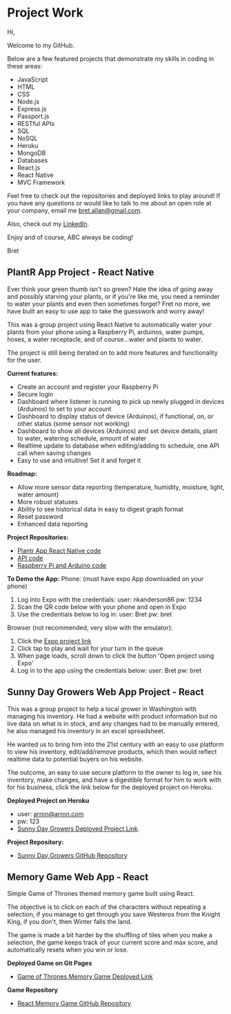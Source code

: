 # Project Work

Hi, 

Welcome to my GitHub. 

Below are a few featured projects that demonstrate my skills in coding in these areas:

* JavaScript
* HTML
* CSS
* Node.js
* Express.js
* Passport.js
* RESTful APIs
* SQL
* NoSQL
* Heroku
* MongoDB
* Databases
* React.js
* React Native
* MVC Framework

Feel free to check out the repositories and deployed links to play around! If you have any questions or would like to talk to me about an open role at your company, email me [bret.allan@gmail.com](mailto:bret.allan@gmail.com?subject=[GitHub]%20You've%20got%20my%20attention).

Also, check out my [LinkedIn](https://www.linkedin.com/in/bretja/).

Enjoy and of course, ABC always be coding!

Bret

## PlantR App Project - React Native
Ever think your green thumb isn't so green? Hate the idea of going away and possibly starving your plants, or if you're like me, you need a reminder to water your plants and even then sometimes forget? Fret no more, we have built an easy to use app to take the guesswork and worry away! 

This was a group project using React Native to automatically water your plants from your phone using a Raspberry Pi, arduinos, water pumps, hoses, a water receptacle, and of course...water and plants to water.  

The project is still being iterated on to add more features and functionality for the user. 

**Current features:**
* Create an account and register your Raspberry Pi
* Secure login 
* Dashboard where listener is running to pick up newly plugged in devices (Arduinos) to set to your account
* Dashboard to display status of device (Arduinos), if functional, on, or other status (some sensor not working)
* Dashboard to show all devices (Arduinos) and set device details, plant to water, watering schedule, amount of water
* Realtime update to database when editing/adding to schedule, one API call when saving changes
* Easy to use and intuitive! Set it and forget it

**Roadmap:**
* Allow more sensor data reporting (temperature, humidity, moisture, light, water amount)
* More robust statuses
* Ability to see historical data in easy to digest graph format
* Reset password
* Enhanced data reporting

**Project Repositories:**
* [Plantr App React Native code](https://github.com/nkanderson86/Plant-r)
* [API code](https://github.com/eblouin876/project-x-api)
* [Raspberry Pi and Arduino code](https://github.com/eblouin876/project-x-pi)

**To Demo the App:**
Phone: (must have expo App downloaded on your phone) 
  1. Log into Expo with the credentials: 
      user: nkanderson86
      pw: 1234
  2. Scan the QR code below with your phone and open in Expo
  3. Use the credentials below to log in:
      user: Bret
      pw: bret
      
Browser (not recommended, very slow with the emulator): 
  1. Click the [Expo project link](https://expo.io/@nkanderson86/projectx)
  2. Click tap to play and wait for your turn in the queue
  3. When page loads, scroll down to click the button 'Open project using Expo'
  4. Log in to the app using the credentials below: 
      user: Bret
      pw: bret
  
## Sunny Day Growers Web App Project - React
This was a group project to help a local grower in Washington with managing his inventory. He had a website with product information but no live data on what is in stock, and any changes had to be manually entered, he also managed his inventory in an excel spreadsheet.

He wanted us to bring him into the 21st century with an easy to use platform to view his inventory, edit/add/remove products, which then would reflect realtime data to potential buyers on his website. 

The outcome, an easy to use secure platform to the owner to log in, see his inventory, make changes, and have a digestible format for him to work with for his business, click the link below for the deployed project on Heroku.

**Deployed Project on Heroku**
* user: arron@arron.com
* pw: 123
* [Sunny Day Growers Deployed Project Link](https://sunny-day-growers.herokuapp.com/).


**Project Repository:**

* [Sunny Day Growers GitHub Repository](https://github.com/bretgithub/Sunny-Day)

## Memory Game Web App - React
Simple Game of Thrones themed memory game built using React. 

The objective is to click on each of the characters without repeating a selection, if you manage to get through you save Westeros from the Knight King, if you don't, then Winter falls the land.

The game is made a bit harder by the shuffling of tiles when you make a selection, the game keeps track of your current score and max score, and automatically resets when you win or lose.

**Deployed Game on Git Pages**

* [Game of Thrones Memory Game Deployed Link](https://bretgithub.github.io/react_click_app/)

**Game Repository**

* [React Memory Game GitHub Repository](https://github.com/bretgithub/react_click_app)
